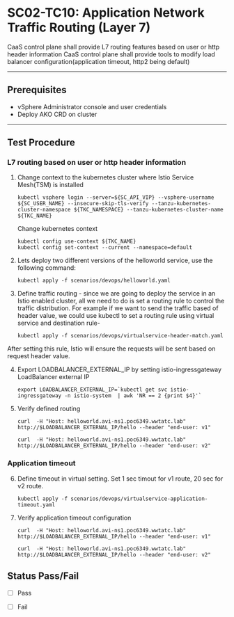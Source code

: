 # SC02-TC10: Application Network Traffic Routing (Layer 7)

CaaS control plane shall provide L7 routing features based on user or http header information
CaaS control plane shall provide tools to modify load balancer configuration(application timeout, http2 being default)

---

## Prerequisites

* vSphere Administrator console and user credentials
* Deploy AKO CRD on cluster

---


## Test Procedure

### L7 routing based on user or http header information

1. Change context to the kubernetes cluster where Istio Service Mesh(TSM) is installed

    ```execute
    kubectl vsphere login --server=${SC_API_VIP} --vsphere-username ${SC_USER_NAME} --insecure-skip-tls-verify --tanzu-kubernetes-cluster-namespace ${TKC_NAMESPACE} --tanzu-kubernetes-cluster-name ${TKC_NAME}
    ```

    Change kubernetes context
    ```execute
    kubectl config use-context ${TKC_NAME}
    kubectl config set-context --current --namespace=default
    ```  

2. Lets deploy two different versions of the helloworld service, use the following command:

    ```execute
    kubectl apply -f scenarios/devops/helloworld.yaml
    ```

3. Define traffic routing - since we are going to deploy the service in an Istio enabled cluster, all we need to do is set a routing rule to control the traffic distribution. For example if we want to send the traffic based of header value, we could use kubectl to set a routing rule using virtual service and destination rule-

    ```execute
    kubectl apply -f scenarios/devops/virtualservice-header-match.yaml
    ```

After setting this rule, Istio will ensure the requests will be sent based on request header value.

4. Export LOADBALANCER_EXTERNAL_IP by setting istio-ingressgateway LoadBalancer external IP 

    ```execute
    export LOADBALANCER_EXTERNAL_IP=`kubectl get svc istio-ingressgateway -n istio-system  | awk 'NR == 2 {print $4}'`
    ```

5. Verify defined routing

    ```execute
    curl  -H "Host: helloworld.avi-ns1.poc6349.wwtatc.lab" http://$LOADBALANCER_EXTERNAL_IP/hello --header "end-user: v1"
    ```

    ```execute
    curl  -H "Host: helloworld.avi-ns1.poc6349.wwtatc.lab" http://$LOADBALANCER_EXTERNAL_IP/hello --header "end-user: v2"
    ```

### Application timeout

6. Define timeout in virtual setting. Set 1 sec timout for v1 route, 20 sec for v2 route.

    ```execute
    kubectl apply -f scenarios/devops/virtualservice-application-timeout.yaml
    ```

7. Verify application timeout configuration

    ```execute
    curl  -H "Host: helloworld.avi-ns1.poc6349.wwtatc.lab" http://$LOADBALANCER_EXTERNAL_IP/hello --header "end-user: v1"
    ```

    ```execute
    curl  -H "Host: helloworld.avi-ns1.poc6349.wwtatc.lab" http://$LOADBALANCER_EXTERNAL_IP/hello --header "end-user: v2"
    ```

## Status Pass/Fail

* [  ] Pass
* [  ] Fail

